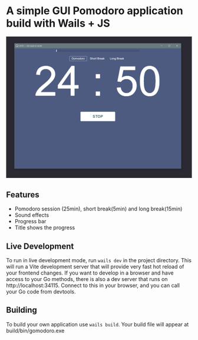 # A simple GUI Pomodoro application build with Wails + JS

![Gomodoro Application Image](./preview.png)


## Features

- Pomodoro session (25min), short break(5min) and long break(15min)
- Sound effects
- Progress bar
- Title shows the progress

## Live Development

To run in live development mode, run `wails dev` in the project directory. This will run a Vite development
server that will provide very fast hot reload of your frontend changes. If you want to develop in a browser
and have access to your Go methods, there is also a dev server that runs on http://localhost:34115. Connect
to this in your browser, and you can call your Go code from devtools.

## Building

To build your own application use `wails build`. Your build file will appear at build/bin/gomodoro.exe
